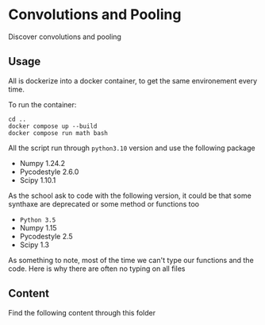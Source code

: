 # Convolutions and Pooling

Discover convolutions and pooling

## Usage
All is dockerize into a docker container, to get the same environement every time.

To run the container:
```
cd ..
docker compose up --build
docker compose run math bash
```

All the script run through `python3.10` version and use the following package
* Numpy 1.24.2
* Pycodestyle 2.6.0
* Scipy 1.10.1

As the school ask to code with the following version, it could be that some synthaxe are deprecated or some method or functions too
* `Python 3.5`
* Numpy 1.15
* Pycodestyle 2.5
* Scipy 1.3

As something to note, most of the time we can't type our functions and the code. Here is why there are often no typing on all files

## Content
Find the following content through this folder

